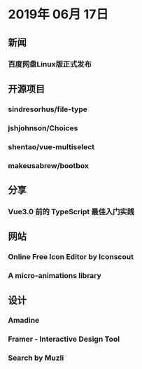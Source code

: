 # 2019年 06月 17日

## 新闻

### 百度网盘Linux版正式发布

<daily-item
  url="https://news.mydrivers.com/1/631/631672.htm"/>

## 开源项目

### sindresorhus/file-type

<daily-item
  note="用于检测 Buffer / Uint8Array / ArrayBuffer 文件类型的库"
  url="https://github.com/sindresorhus/file-type"
  lang="JavaScript,TypeScript,PostScript,Rich Text Format"
  watch="26"
  star="1067"
  fork="154"
  :is-chinese="false"/>

### jshjohnson/Choices

<daily-item
  note="如果你喜欢用 Select2 或者 Selectize，但是又不想使用 jQuery，可以选择它，类似前面两者但是没有jQuery 依赖"
  url="https://github.com/jshjohnson/Choices"
  lang="JavaScript,HTML,CSS"
  watch="65"
  star="2980"
  fork="289"
  :is-chinese="false"/>

### shentao/vue-multiselect

<daily-item
  note="Vue.js 的选择 / 多选 / 标记组件"
  url="https://github.com/shentao/vue-multiselect"
  lang="JavaScript,HTML,Vue"
  watch="97"
  star="4373"
  fork="603"
  :is-chinese="false"/>

### makeusabrew/bootbox

<daily-item
  note="Bootstrap 风格的对话框插件"
  url="https://github.com/makeusabrew/bootbox"
  lang="JavaScript,Shell"
  watch="218"
  star="4698"
  fork="1052"
  :is-chinese="false"/>

## 分享

### Vue3.0 前的 TypeScript 最佳入门实践

<daily-item
  url="https://juejin.im/post/5d0259f2518825405d15ae62#heading-38"/>

## 网站

### Online Free Icon Editor by Iconscout

<daily-item
  note="免费的图标设计工具"
  url="https://iconscout.com/icon-editor/"
  :is-chinese="false"/>

### A micro-animations library

<daily-item
  note="动画图标库"
  url="https://useanimations.com/"
  :is-chinese="false"/>

## 设计

### Amadine

<daily-item
  note="一个矢量图形设计工具"
  url="https://amadine.com/"
  :is-chinese="false"/>

### Framer - Interactive Design Tool

<daily-item
  note="简单快速地进行原型设计，并且可以使用 tsx"
  url="https://www.framer.com/"
  :is-chinese="false"/>

### Search by Muzli

<daily-item
  note="Muzli 可能是网络上品质最高的设计灵感平台之一，现在 Muzli 搜索让你能够更为精确地搜索并获取灵感素材"
  url="https://search.muz.li/"
  :is-chinese="false"/>

<daily-footer/>
